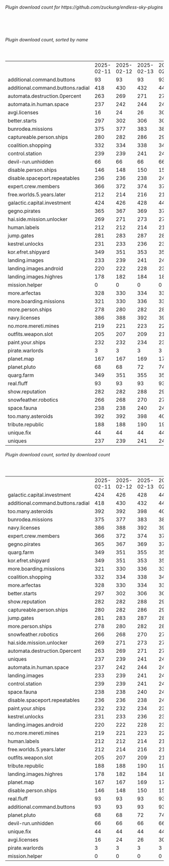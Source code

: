 <h6>Plugin download count for https://github.com/zuckung/endless-sky-plugins</h6><br>
<br>
<h6>Plugin download count, sorted by name</h6><sub><sup><br>
<table>
	<tr>
		<td></td>
		<td>2025-02-11</td>
		<td>2025-02-12</td>
		<td>2025-02-13</td>
		<td>2025-02-14</td>
		<td>2025-02-15</td>
		<td>2025-02-16</td>
		<td>2025-02-17</td>
		<td>today +</td>
	</tr>
	<tr>
		<td>additional.command.buttons</td>
		<td>93</td>
		<td>93</td>
		<td>93</td>
		<td>93</td>
		<td>93</td>
		<td>93</td>
		<td>93</td>
		<td></td>
	</tr>
	<tr>
		<td>additional.command.buttons.radial</td>
		<td>418</td>
		<td>430</td>
		<td>432</td>
		<td>440</td>
		<td>446</td>
		<td>447</td>
		<td>450</td>
		<td>+ 3</td>
	</tr>
	<tr>
		<td>automata.destruction.0percent</td>
		<td>263</td>
		<td>269</td>
		<td>271</td>
		<td>273</td>
		<td>277</td>
		<td>277</td>
		<td>278</td>
		<td>+ 1</td>
	</tr>
	<tr>
		<td>automata.in.human.space</td>
		<td>237</td>
		<td>242</td>
		<td>244</td>
		<td>248</td>
		<td>252</td>
		<td>252</td>
		<td>253</td>
		<td>+ 1</td>
	</tr>
	<tr>
		<td>avgi.licenses</td>
		<td>16</td>
		<td>24</td>
		<td>26</td>
		<td>30</td>
		<td>36</td>
		<td>36</td>
		<td>37</td>
		<td>+ 1</td>
	</tr>
	<tr>
		<td>better.starts</td>
		<td>297</td>
		<td>302</td>
		<td>306</td>
		<td>308</td>
		<td>313</td>
		<td>315</td>
		<td>316</td>
		<td>+ 1</td>
	</tr>
	<tr>
		<td>bunrodea.missions</td>
		<td>375</td>
		<td>377</td>
		<td>383</td>
		<td>385</td>
		<td>397</td>
		<td>399</td>
		<td>400</td>
		<td>+ 1</td>
	</tr>
	<tr>
		<td>captureable.person.ships</td>
		<td>280</td>
		<td>282</td>
		<td>286</td>
		<td>290</td>
		<td>294</td>
		<td>297</td>
		<td>298</td>
		<td>+ 1</td>
	</tr>
	<tr>
		<td>coalition.shopping</td>
		<td>332</td>
		<td>334</td>
		<td>338</td>
		<td>340</td>
		<td>344</td>
		<td>344</td>
		<td>345</td>
		<td>+ 1</td>
	</tr>
	<tr>
		<td>control.station</td>
		<td>239</td>
		<td>239</td>
		<td>241</td>
		<td>243</td>
		<td>247</td>
		<td>247</td>
		<td>248</td>
		<td>+ 1</td>
	</tr>
	<tr>
		<td>devil-run.unhidden</td>
		<td>66</td>
		<td>66</td>
		<td>66</td>
		<td>66</td>
		<td>66</td>
		<td>66</td>
		<td>66</td>
		<td></td>
	</tr>
	<tr>
		<td>disable.person.ships</td>
		<td>146</td>
		<td>148</td>
		<td>150</td>
		<td>152</td>
		<td>152</td>
		<td>154</td>
		<td>155</td>
		<td>+ 1</td>
	</tr>
	<tr>
		<td>disable.spaceport.repeatables</td>
		<td>236</td>
		<td>236</td>
		<td>238</td>
		<td>240</td>
		<td>240</td>
		<td>242</td>
		<td>243</td>
		<td>+ 1</td>
	</tr>
	<tr>
		<td>expert.crew.members</td>
		<td>366</td>
		<td>372</td>
		<td>374</td>
		<td>376</td>
		<td>387</td>
		<td>388</td>
		<td>389</td>
		<td>+ 1</td>
	</tr>
	<tr>
		<td>free.worlds.5.years.later</td>
		<td>212</td>
		<td>214</td>
		<td>216</td>
		<td>218</td>
		<td>218</td>
		<td>218</td>
		<td>219</td>
		<td>+ 1</td>
	</tr>
	<tr>
		<td>galactic.capital.investment</td>
		<td>424</td>
		<td>426</td>
		<td>428</td>
		<td>440</td>
		<td>454</td>
		<td>456</td>
		<td>457</td>
		<td>+ 1</td>
	</tr>
	<tr>
		<td>gegno.pirates</td>
		<td>365</td>
		<td>367</td>
		<td>369</td>
		<td>373</td>
		<td>377</td>
		<td>377</td>
		<td>378</td>
		<td>+ 1</td>
	</tr>
	<tr>
		<td>hai.side.mission.unlocker</td>
		<td>269</td>
		<td>271</td>
		<td>273</td>
		<td>275</td>
		<td>277</td>
		<td>277</td>
		<td>278</td>
		<td>+ 1</td>
	</tr>
	<tr>
		<td>human.labels</td>
		<td>212</td>
		<td>212</td>
		<td>214</td>
		<td>216</td>
		<td>220</td>
		<td>222</td>
		<td>223</td>
		<td>+ 1</td>
	</tr>
	<tr>
		<td>jump.gates</td>
		<td>281</td>
		<td>283</td>
		<td>287</td>
		<td>289</td>
		<td>293</td>
		<td>293</td>
		<td>294</td>
		<td>+ 1</td>
	</tr>
	<tr>
		<td>kestrel.unlocks</td>
		<td>231</td>
		<td>233</td>
		<td>236</td>
		<td>238</td>
		<td>240</td>
		<td>240</td>
		<td>241</td>
		<td>+ 1</td>
	</tr>
	<tr>
		<td>kor.efret.shipyard</td>
		<td>349</td>
		<td>351</td>
		<td>353</td>
		<td>355</td>
		<td>357</td>
		<td>357</td>
		<td>358</td>
		<td>+ 1</td>
	</tr>
	<tr>
		<td>landing.images</td>
		<td>233</td>
		<td>239</td>
		<td>241</td>
		<td>243</td>
		<td>247</td>
		<td>247</td>
		<td>248</td>
		<td>+ 1</td>
	</tr>
	<tr>
		<td>landing.images.android</td>
		<td>220</td>
		<td>222</td>
		<td>228</td>
		<td>230</td>
		<td>234</td>
		<td>234</td>
		<td>235</td>
		<td>+ 1</td>
	</tr>
	<tr>
		<td>landing.images.highres</td>
		<td>178</td>
		<td>182</td>
		<td>184</td>
		<td>186</td>
		<td>188</td>
		<td>188</td>
		<td>189</td>
		<td>+ 1</td>
	</tr>
	<tr>
		<td>mission.helper</td>
		<td>0</td>
		<td>0</td>
		<td>0</td>
		<td>0</td>
		<td>0</td>
		<td>0</td>
		<td>1</td>
		<td>+ 1</td>
	</tr>
	<tr>
		<td>more.arfectas</td>
		<td>328</td>
		<td>330</td>
		<td>334</td>
		<td>337</td>
		<td>341</td>
		<td>341</td>
		<td>342</td>
		<td>+ 1</td>
	</tr>
	<tr>
		<td>more.boarding.missions</td>
		<td>321</td>
		<td>330</td>
		<td>336</td>
		<td>339</td>
		<td>347</td>
		<td>348</td>
		<td>349</td>
		<td>+ 1</td>
	</tr>
	<tr>
		<td>more.person.ships</td>
		<td>278</td>
		<td>280</td>
		<td>282</td>
		<td>284</td>
		<td>288</td>
		<td>288</td>
		<td>289</td>
		<td>+ 1</td>
	</tr>
	<tr>
		<td>navy.licenses</td>
		<td>386</td>
		<td>388</td>
		<td>392</td>
		<td>394</td>
		<td>398</td>
		<td>398</td>
		<td>399</td>
		<td>+ 1</td>
	</tr>
	<tr>
		<td>no.more.mereti.mines</td>
		<td>219</td>
		<td>221</td>
		<td>223</td>
		<td>225</td>
		<td>227</td>
		<td>227</td>
		<td>228</td>
		<td>+ 1</td>
	</tr>
	<tr>
		<td>outfits.weapon.slot</td>
		<td>205</td>
		<td>207</td>
		<td>209</td>
		<td>211</td>
		<td>215</td>
		<td>215</td>
		<td>216</td>
		<td>+ 1</td>
	</tr>
	<tr>
		<td>paint.your.ships</td>
		<td>232</td>
		<td>232</td>
		<td>234</td>
		<td>236</td>
		<td>240</td>
		<td>240</td>
		<td>241</td>
		<td>+ 1</td>
	</tr>
	<tr>
		<td>pirate.warlords</td>
		<td>3</td>
		<td>3</td>
		<td>3</td>
		<td>3</td>
		<td>3</td>
		<td>3</td>
		<td>3</td>
		<td></td>
	</tr>
	<tr>
		<td>planet.map</td>
		<td>167</td>
		<td>167</td>
		<td>169</td>
		<td>171</td>
		<td>173</td>
		<td>173</td>
		<td>174</td>
		<td>+ 1</td>
	</tr>
	<tr>
		<td>planet.pluto</td>
		<td>68</td>
		<td>68</td>
		<td>72</td>
		<td>74</td>
		<td>80</td>
		<td>80</td>
		<td>81</td>
		<td>+ 1</td>
	</tr>
	<tr>
		<td>quarg.farm</td>
		<td>349</td>
		<td>351</td>
		<td>355</td>
		<td>359</td>
		<td>363</td>
		<td>363</td>
		<td>364</td>
		<td>+ 1</td>
	</tr>
	<tr>
		<td>real.fluff</td>
		<td>93</td>
		<td>93</td>
		<td>93</td>
		<td>93</td>
		<td>93</td>
		<td>93</td>
		<td>93</td>
		<td></td>
	</tr>
	<tr>
		<td>show.reputation</td>
		<td>282</td>
		<td>282</td>
		<td>288</td>
		<td>290</td>
		<td>296</td>
		<td>298</td>
		<td>299</td>
		<td>+ 1</td>
	</tr>
	<tr>
		<td>snowfeather.robotics</td>
		<td>266</td>
		<td>268</td>
		<td>270</td>
		<td>272</td>
		<td>276</td>
		<td>277</td>
		<td>278</td>
		<td>+ 1</td>
	</tr>
	<tr>
		<td>space.fauna</td>
		<td>238</td>
		<td>238</td>
		<td>240</td>
		<td>242</td>
		<td>244</td>
		<td>244</td>
		<td>245</td>
		<td>+ 1</td>
	</tr>
	<tr>
		<td>too.many.asteroids</td>
		<td>392</td>
		<td>392</td>
		<td>398</td>
		<td>406</td>
		<td>414</td>
		<td>414</td>
		<td>415</td>
		<td>+ 1</td>
	</tr>
	<tr>
		<td>tribute.republic</td>
		<td>188</td>
		<td>188</td>
		<td>190</td>
		<td>192</td>
		<td>194</td>
		<td>194</td>
		<td>195</td>
		<td>+ 1</td>
	</tr>
	<tr>
		<td>unique.fix</td>
		<td>44</td>
		<td>44</td>
		<td>44</td>
		<td>44</td>
		<td>44</td>
		<td>44</td>
		<td>44</td>
		<td></td>
	</tr>
	<tr>
		<td>uniques</td>
		<td>237</td>
		<td>239</td>
		<td>241</td>
		<td>243</td>
		<td>253</td>
		<td>255</td>
		<td>256</td>
		<td>+ 1</td>
	</tr>
</table>
</sub></sup>
<h6>Plugin download count, sorted by download count</h6><sub><sup><br>
<table>
	<tr>
		<td></td>
		<td>2025-02-11</td>
		<td>2025-02-12</td>
		<td>2025-02-13</td>
		<td>2025-02-14</td>
		<td>2025-02-15</td>
		<td>2025-02-16</td>
		<td>2025-02-17</td>
		<td>today +</td>
	</tr>
	<tr>
		<td>galactic.capital.investment</td>
		<td>424</td>
		<td>426</td>
		<td>428</td>
		<td>440</td>
		<td>454</td>
		<td>456</td>
		<td>457</td>
		<td>+ 1</td>
	</tr>
	<tr>
		<td>additional.command.buttons.radial</td>
		<td>418</td>
		<td>430</td>
		<td>432</td>
		<td>440</td>
		<td>446</td>
		<td>447</td>
		<td>450</td>
		<td>+ 3</td>
	</tr>
	<tr>
		<td>too.many.asteroids</td>
		<td>392</td>
		<td>392</td>
		<td>398</td>
		<td>406</td>
		<td>414</td>
		<td>414</td>
		<td>415</td>
		<td>+ 1</td>
	</tr>
	<tr>
		<td>bunrodea.missions</td>
		<td>375</td>
		<td>377</td>
		<td>383</td>
		<td>385</td>
		<td>397</td>
		<td>399</td>
		<td>400</td>
		<td>+ 1</td>
	</tr>
	<tr>
		<td>navy.licenses</td>
		<td>386</td>
		<td>388</td>
		<td>392</td>
		<td>394</td>
		<td>398</td>
		<td>398</td>
		<td>399</td>
		<td>+ 1</td>
	</tr>
	<tr>
		<td>expert.crew.members</td>
		<td>366</td>
		<td>372</td>
		<td>374</td>
		<td>376</td>
		<td>387</td>
		<td>388</td>
		<td>389</td>
		<td>+ 1</td>
	</tr>
	<tr>
		<td>gegno.pirates</td>
		<td>365</td>
		<td>367</td>
		<td>369</td>
		<td>373</td>
		<td>377</td>
		<td>377</td>
		<td>378</td>
		<td>+ 1</td>
	</tr>
	<tr>
		<td>quarg.farm</td>
		<td>349</td>
		<td>351</td>
		<td>355</td>
		<td>359</td>
		<td>363</td>
		<td>363</td>
		<td>364</td>
		<td>+ 1</td>
	</tr>
	<tr>
		<td>kor.efret.shipyard</td>
		<td>349</td>
		<td>351</td>
		<td>353</td>
		<td>355</td>
		<td>357</td>
		<td>357</td>
		<td>358</td>
		<td>+ 1</td>
	</tr>
	<tr>
		<td>more.boarding.missions</td>
		<td>321</td>
		<td>330</td>
		<td>336</td>
		<td>339</td>
		<td>347</td>
		<td>348</td>
		<td>349</td>
		<td>+ 1</td>
	</tr>
	<tr>
		<td>coalition.shopping</td>
		<td>332</td>
		<td>334</td>
		<td>338</td>
		<td>340</td>
		<td>344</td>
		<td>344</td>
		<td>345</td>
		<td>+ 1</td>
	</tr>
	<tr>
		<td>more.arfectas</td>
		<td>328</td>
		<td>330</td>
		<td>334</td>
		<td>337</td>
		<td>341</td>
		<td>341</td>
		<td>342</td>
		<td>+ 1</td>
	</tr>
	<tr>
		<td>better.starts</td>
		<td>297</td>
		<td>302</td>
		<td>306</td>
		<td>308</td>
		<td>313</td>
		<td>315</td>
		<td>316</td>
		<td>+ 1</td>
	</tr>
	<tr>
		<td>show.reputation</td>
		<td>282</td>
		<td>282</td>
		<td>288</td>
		<td>290</td>
		<td>296</td>
		<td>298</td>
		<td>299</td>
		<td>+ 1</td>
	</tr>
	<tr>
		<td>captureable.person.ships</td>
		<td>280</td>
		<td>282</td>
		<td>286</td>
		<td>290</td>
		<td>294</td>
		<td>297</td>
		<td>298</td>
		<td>+ 1</td>
	</tr>
	<tr>
		<td>jump.gates</td>
		<td>281</td>
		<td>283</td>
		<td>287</td>
		<td>289</td>
		<td>293</td>
		<td>293</td>
		<td>294</td>
		<td>+ 1</td>
	</tr>
	<tr>
		<td>more.person.ships</td>
		<td>278</td>
		<td>280</td>
		<td>282</td>
		<td>284</td>
		<td>288</td>
		<td>288</td>
		<td>289</td>
		<td>+ 1</td>
	</tr>
	<tr>
		<td>snowfeather.robotics</td>
		<td>266</td>
		<td>268</td>
		<td>270</td>
		<td>272</td>
		<td>276</td>
		<td>277</td>
		<td>278</td>
		<td>+ 1</td>
	</tr>
	<tr>
		<td>hai.side.mission.unlocker</td>
		<td>269</td>
		<td>271</td>
		<td>273</td>
		<td>275</td>
		<td>277</td>
		<td>277</td>
		<td>278</td>
		<td>+ 1</td>
	</tr>
	<tr>
		<td>automata.destruction.0percent</td>
		<td>263</td>
		<td>269</td>
		<td>271</td>
		<td>273</td>
		<td>277</td>
		<td>277</td>
		<td>278</td>
		<td>+ 1</td>
	</tr>
	<tr>
		<td>uniques</td>
		<td>237</td>
		<td>239</td>
		<td>241</td>
		<td>243</td>
		<td>253</td>
		<td>255</td>
		<td>256</td>
		<td>+ 1</td>
	</tr>
	<tr>
		<td>automata.in.human.space</td>
		<td>237</td>
		<td>242</td>
		<td>244</td>
		<td>248</td>
		<td>252</td>
		<td>252</td>
		<td>253</td>
		<td>+ 1</td>
	</tr>
	<tr>
		<td>landing.images</td>
		<td>233</td>
		<td>239</td>
		<td>241</td>
		<td>243</td>
		<td>247</td>
		<td>247</td>
		<td>248</td>
		<td>+ 1</td>
	</tr>
	<tr>
		<td>control.station</td>
		<td>239</td>
		<td>239</td>
		<td>241</td>
		<td>243</td>
		<td>247</td>
		<td>247</td>
		<td>248</td>
		<td>+ 1</td>
	</tr>
	<tr>
		<td>space.fauna</td>
		<td>238</td>
		<td>238</td>
		<td>240</td>
		<td>242</td>
		<td>244</td>
		<td>244</td>
		<td>245</td>
		<td>+ 1</td>
	</tr>
	<tr>
		<td>disable.spaceport.repeatables</td>
		<td>236</td>
		<td>236</td>
		<td>238</td>
		<td>240</td>
		<td>240</td>
		<td>242</td>
		<td>243</td>
		<td>+ 1</td>
	</tr>
	<tr>
		<td>paint.your.ships</td>
		<td>232</td>
		<td>232</td>
		<td>234</td>
		<td>236</td>
		<td>240</td>
		<td>240</td>
		<td>241</td>
		<td>+ 1</td>
	</tr>
	<tr>
		<td>kestrel.unlocks</td>
		<td>231</td>
		<td>233</td>
		<td>236</td>
		<td>238</td>
		<td>240</td>
		<td>240</td>
		<td>241</td>
		<td>+ 1</td>
	</tr>
	<tr>
		<td>landing.images.android</td>
		<td>220</td>
		<td>222</td>
		<td>228</td>
		<td>230</td>
		<td>234</td>
		<td>234</td>
		<td>235</td>
		<td>+ 1</td>
	</tr>
	<tr>
		<td>no.more.mereti.mines</td>
		<td>219</td>
		<td>221</td>
		<td>223</td>
		<td>225</td>
		<td>227</td>
		<td>227</td>
		<td>228</td>
		<td>+ 1</td>
	</tr>
	<tr>
		<td>human.labels</td>
		<td>212</td>
		<td>212</td>
		<td>214</td>
		<td>216</td>
		<td>220</td>
		<td>222</td>
		<td>223</td>
		<td>+ 1</td>
	</tr>
	<tr>
		<td>free.worlds.5.years.later</td>
		<td>212</td>
		<td>214</td>
		<td>216</td>
		<td>218</td>
		<td>218</td>
		<td>218</td>
		<td>219</td>
		<td>+ 1</td>
	</tr>
	<tr>
		<td>outfits.weapon.slot</td>
		<td>205</td>
		<td>207</td>
		<td>209</td>
		<td>211</td>
		<td>215</td>
		<td>215</td>
		<td>216</td>
		<td>+ 1</td>
	</tr>
	<tr>
		<td>tribute.republic</td>
		<td>188</td>
		<td>188</td>
		<td>190</td>
		<td>192</td>
		<td>194</td>
		<td>194</td>
		<td>195</td>
		<td>+ 1</td>
	</tr>
	<tr>
		<td>landing.images.highres</td>
		<td>178</td>
		<td>182</td>
		<td>184</td>
		<td>186</td>
		<td>188</td>
		<td>188</td>
		<td>189</td>
		<td>+ 1</td>
	</tr>
	<tr>
		<td>planet.map</td>
		<td>167</td>
		<td>167</td>
		<td>169</td>
		<td>171</td>
		<td>173</td>
		<td>173</td>
		<td>174</td>
		<td>+ 1</td>
	</tr>
	<tr>
		<td>disable.person.ships</td>
		<td>146</td>
		<td>148</td>
		<td>150</td>
		<td>152</td>
		<td>152</td>
		<td>154</td>
		<td>155</td>
		<td>+ 1</td>
	</tr>
	<tr>
		<td>real.fluff</td>
		<td>93</td>
		<td>93</td>
		<td>93</td>
		<td>93</td>
		<td>93</td>
		<td>93</td>
		<td>93</td>
		<td></td>
	</tr>
	<tr>
		<td>additional.command.buttons</td>
		<td>93</td>
		<td>93</td>
		<td>93</td>
		<td>93</td>
		<td>93</td>
		<td>93</td>
		<td>93</td>
		<td></td>
	</tr>
	<tr>
		<td>planet.pluto</td>
		<td>68</td>
		<td>68</td>
		<td>72</td>
		<td>74</td>
		<td>80</td>
		<td>80</td>
		<td>81</td>
		<td>+ 1</td>
	</tr>
	<tr>
		<td>devil-run.unhidden</td>
		<td>66</td>
		<td>66</td>
		<td>66</td>
		<td>66</td>
		<td>66</td>
		<td>66</td>
		<td>66</td>
		<td></td>
	</tr>
	<tr>
		<td>unique.fix</td>
		<td>44</td>
		<td>44</td>
		<td>44</td>
		<td>44</td>
		<td>44</td>
		<td>44</td>
		<td>44</td>
		<td></td>
	</tr>
	<tr>
		<td>avgi.licenses</td>
		<td>16</td>
		<td>24</td>
		<td>26</td>
		<td>30</td>
		<td>36</td>
		<td>36</td>
		<td>37</td>
		<td>+ 1</td>
	</tr>
	<tr>
		<td>pirate.warlords</td>
		<td>3</td>
		<td>3</td>
		<td>3</td>
		<td>3</td>
		<td>3</td>
		<td>3</td>
		<td>3</td>
		<td></td>
	</tr>
	<tr>
		<td>mission.helper</td>
		<td>0</td>
		<td>0</td>
		<td>0</td>
		<td>0</td>
		<td>0</td>
		<td>0</td>
		<td>1</td>
		<td>+ 1</td>
	</tr>
</table>
</sub></sup>
